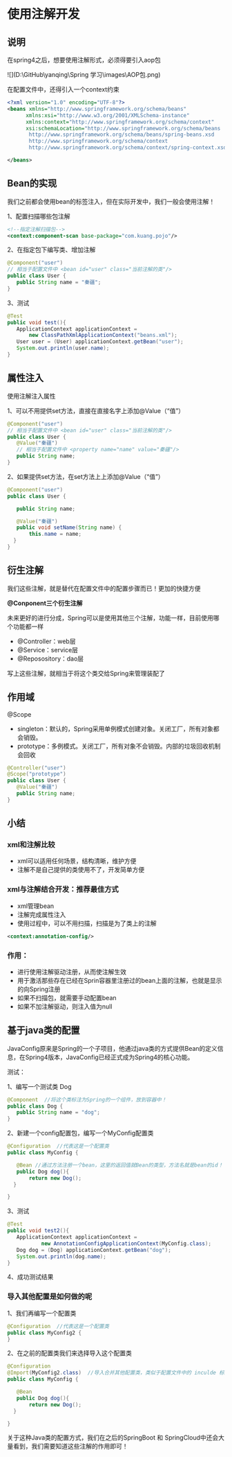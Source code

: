 # 使用注解开发



## 说明

在spring4之后，想要使用注解形式，必须得要引入aop包

![](D:\GitHub\yanqing\Spring 学习\images\AOP包.png)

在配置文件中，还得引入一个context约束

~~~xml
<?xml version="1.0" encoding="UTF-8"?>
<beans xmlns="http://www.springframework.org/schema/beans"
      xmlns:xsi="http://www.w3.org/2001/XMLSchema-instance"
      xmlns:context="http://www.springframework.org/schema/context"
      xsi:schemaLocation="http://www.springframework.org/schema/beans
       http://www.springframework.org/schema/beans/spring-beans.xsd
       http://www.springframework.org/schema/context
       http://www.springframework.org/schema/context/spring-context.xsd">

</beans>
~~~



## Bean的实现

我们之前都会使用bean的标签注入，但在实际开发中，我们一般会使用注解！

1、配置扫描哪些包注解

~~~xml
<!--指定注解扫描包-->
<context:component-scan base-package="com.kuang.pojo"/>
~~~

2、在指定包下编写类、增加注解

~~~java
@Component("user")
// 相当于配置文件中 <bean id="user" class="当前注解的类"/>
public class User {
   public String name = "秦疆";
}
~~~

3、测试

~~~java
@Test
public void test(){
   ApplicationContext applicationContext =
       new ClassPathXmlApplicationContext("beans.xml");
   User user = (User) applicationContext.getBean("user");
   System.out.println(user.name);
}
~~~



## 属性注入

使用注解注入属性

1、可以不用提供set方法，直接在直接名字上添加@Value（“值”）

~~~java
@Component("user")
// 相当于配置文件中 <bean id="user" class="当前注解的类"/>
public class User {
   @Value("秦疆")
   // 相当于配置文件中 <property name="name" value="秦疆"/>
   public String name;
}
~~~

2、如果提供set方法，在set方法上上添加@Value（“值”）

~~~java
@Component("user")
public class User {

   public String name;

   @Value("秦疆")
   public void setName(String name) {
       this.name = name;
  }
}
~~~



## 衍生注解

我们这些注解，就是替代在配置文件中的配置步骤而已！更加的快捷方便

**@Conponent三个衍生注解**

未来更好的进行分成，Spring可以是使用其他三个注解，功能一样，目前使用哪个功能都一样

- @Controller：web层
- @Service：service层
- @Reposository：dao层

写上这些注解，就相当于将这个类交给Spring来管理装配了



## 作用域

@Scope

- singleton：默认的，Spring采用单例模式创建对象。关闭工厂，所有对象都会销毁。
- prototype：多例模式。关闭工厂，所有对象不会销毁。内部的垃圾回收机制会回收

~~~java
@Controller("user")
@Scope("prototype")
public class User {
   @Value("秦疆")
   public String name;
}
~~~



## 小结

### xml和注解比较

- xml可以适用任何场景，结构清晰，维护方便
- 注解不是自己提供的类使用不了，开发简单方便

### xml与注解结合开发：推荐最佳方式

- xml管理bean
- 注解完成属性注入
- 使用过程中，可以不用扫描，扫描是为了类上的注解

~~~xml
<context:annotation-config/>  
~~~

### 作用：

- 进行使用注解驱动注册，从而使注解生效
- 用于激活那些存在已经在Sprin容器里注册过的bean上面的注解，也就是显示的向Spring注册
- 如果不扫描包，就需要手动配置bean
- 如果不加注解驱动，则注入值为null



## 基于java类的配置

JavaConfig原来是Spring的一个子项目，他通过java类的方式提供Bean的定义信息，在Spring4版本，JavaConfig已经正式成为Spring4的核心功能。

测试：

1、编写一个测试类 Dog

~~~java
@Component  //将这个类标注为Spring的一个组件，放到容器中！
public class Dog {
   public String name = "dog";
} 
~~~

2、新建一个config配置包，编写一个MyConfig配置类

~~~java
@Configuration  //代表这是一个配置类
public class MyConfig {

   @Bean //通过方法注册一个bean，这里的返回值就Bean的类型，方法名就是bean的id！
   public Dog dog(){
       return new Dog();
  }

}
~~~

3、测试

~~~java
@Test
public void test2(){
   ApplicationContext applicationContext =
           new AnnotationConfigApplicationContext(MyConfig.class);
   Dog dog = (Dog) applicationContext.getBean("dog");
   System.out.println(dog.name);
}
~~~

4、成功测试结果

### 导入其他配置是如何做的呢

1、我们再编写一个配置类

~~~java
@Configuration  //代表这是一个配置类
public class MyConfig2 {
}
~~~

2、在之前的配置类我们来选择导入这个配置类

~~~java
@Configuration
@Import(MyConfig2.class)  //导入合并其他配置类，类似于配置文件中的 inculde 标签
public class MyConfig {

   @Bean
   public Dog dog(){
       return new Dog();
  }

}
~~~

关于这种Java类的配置方式，我们在之后的SpringBoot 和 SpringCloud中还会大量看到，我们需要知道这些注解的作用即可！





